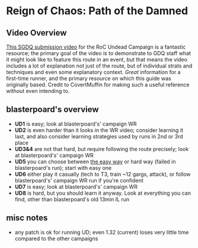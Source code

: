 # Reign of Chaos: Path of the Damned

## Video Overview

[This SGDQ submission video](https://www.youtube.com/watch?v=R7nSDl3vnfs) for the RoC Undead Campaign is a fantastic resource; the primary goal of the video is to demonstrate to GDQ staff what it might look like to feature this route in an event, but that means the video includes a lot of explanation not just of the route, but of individual strats and techniques and even some explanatory context. _Great_ information for a first-time runner, and the primary resource on which this guide was originally based. Credit to CovertMuffin for making such a useful reference without even intending to.

## blasterpoard's overview

- **UD1** is easy; look at blasterpoard's' campaign WR
- **UD2** is even harder than it looks in the WR video; consider learning it last, and also consider learning strategies used by runs in 2nd or 3rd place
- **UD3&4** are not that hard, but require following the route precisely; look at blasterpoard's' campaign WR
- **UD5** you can choose between [the easy way](https://www.speedrun.com/wc3/run/zqr4vl9y) or hard way (failed in blasterpoard's run); start with easy one
- **UD6** either play it casually (tech to T3, train ~12 gargs, attack), or follow blasterpoard's' campaign WR run if you're confident
- **UD7** is easy; look at blasterpoard's' campaign WR
- **UD8** is hard, but you should learn it anyway. Look at everything you can find, other than blasterpoard's old 13min IL run

## misc notes

- any patch is ok for running UD; even 1.32 (current) loses very little time compared to the other campaigns